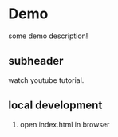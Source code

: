 # Demo

some demo description!

## subheader

watch youtube tutorial.

## local development
1. open index.html in browser